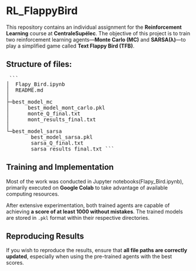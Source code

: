 # RL_FlappyBird

This repository contains an individual assignment for the **Reinforcement Learning** course at **CentraleSupélec**. The objective of this project is to train two reinforcement learning agents—**Monte Carlo (MC)** and **SARSA(λ)**—to play a simplified game called **Text Flappy Bird (TFB)**.


## Structure of files:
<pre> ``` 
│  Flapy_Bird.ipynb
│  README.md
│
├─best_model_mc
│      best_model_mont_carlo.pkl
│      monte_Q_final.txt
│      mont_results_final.txt
│
└─best_model_sarsa
        best_model_sarsa.pkl
        sarsa_Q_final.txt
        sarsa_results_final.txt ``` </pre>

## Training and Implementation

Most of the work was conducted in Jupyter notebooks(Flapy_Bird.ipynb), primarily executed on **Google Colab** to take advantage of available computing resources. 

After extensive experimentation, both trained agents are capable of achieving **a score of at least 1000 without mistakes**. The trained models are stored in `.pkl` format within their respective directories.

## Reproducing Results

If you wish to reproduce the results, ensure that **all file paths are correctly updated**, especially when using the pre-trained agents with the best scores.



